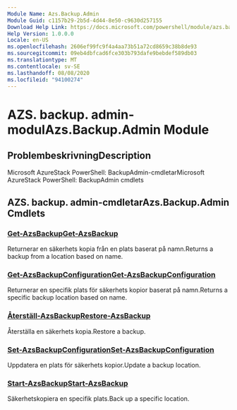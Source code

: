 ```yaml
---
Module Name: Azs.Backup.Admin
Module Guid: c1157b29-2b5d-4d44-8e50-c9630d257155
Download Help Link: https://docs.microsoft.com/powershell/module/azs.backup.admin
Help Version: 1.0.0.0
Locale: en-US
ms.openlocfilehash: 2606ef99fc9f4a4aa73b51a72cd8659c38b8de93
ms.sourcegitcommit: 09eb4dbfcad6fce303b793dafe9bebdef589db03
ms.translationtype: MT
ms.contentlocale: sv-SE
ms.lasthandoff: 08/08/2020
ms.locfileid: "94100274"
---
```

# <span data-ttu-id="9cee4-101">AZS. backup. admin-modul</span><span class="sxs-lookup"><span data-stu-id="9cee4-101">Azs.Backup.Admin Module</span></span>
## <span data-ttu-id="9cee4-102">Problembeskrivning</span><span class="sxs-lookup"><span data-stu-id="9cee4-102">Description</span></span>
<span data-ttu-id="9cee4-103">Microsoft AzureStack PowerShell: BackupAdmin-cmdletar</span><span class="sxs-lookup"><span data-stu-id="9cee4-103">Microsoft AzureStack PowerShell: BackupAdmin cmdlets</span></span>

## <span data-ttu-id="9cee4-104">AZS. backup. admin-cmdletar</span><span class="sxs-lookup"><span data-stu-id="9cee4-104">Azs.Backup.Admin Cmdlets</span></span>
### [<span data-ttu-id="9cee4-105">Get-AzsBackup</span><span class="sxs-lookup"><span data-stu-id="9cee4-105">Get-AzsBackup</span></span>](Get-AzsBackup.md)
<span data-ttu-id="9cee4-106">Returnerar en säkerhets kopia från en plats baserat på namn.</span><span class="sxs-lookup"><span data-stu-id="9cee4-106">Returns a backup from a location based on name.</span></span>

### [<span data-ttu-id="9cee4-107">Get-AzsBackupConfiguration</span><span class="sxs-lookup"><span data-stu-id="9cee4-107">Get-AzsBackupConfiguration</span></span>](Get-AzsBackupConfiguration.md)
<span data-ttu-id="9cee4-108">Returnerar en specifik plats för säkerhets kopior baserat på namn.</span><span class="sxs-lookup"><span data-stu-id="9cee4-108">Returns a specific backup location based on name.</span></span>

### [<span data-ttu-id="9cee4-109">Återställ-AzsBackup</span><span class="sxs-lookup"><span data-stu-id="9cee4-109">Restore-AzsBackup</span></span>](Restore-AzsBackup.md)
<span data-ttu-id="9cee4-110">Återställa en säkerhets kopia.</span><span class="sxs-lookup"><span data-stu-id="9cee4-110">Restore a backup.</span></span>

### [<span data-ttu-id="9cee4-111">Set-AzsBackupConfiguration</span><span class="sxs-lookup"><span data-stu-id="9cee4-111">Set-AzsBackupConfiguration</span></span>](Set-AzsBackupConfiguration.md)
<span data-ttu-id="9cee4-112">Uppdatera en plats för säkerhets kopior.</span><span class="sxs-lookup"><span data-stu-id="9cee4-112">Update a backup location.</span></span>

### [<span data-ttu-id="9cee4-113">Start-AzsBackup</span><span class="sxs-lookup"><span data-stu-id="9cee4-113">Start-AzsBackup</span></span>](Start-AzsBackup.md)
<span data-ttu-id="9cee4-114">Säkerhetskopiera en specifik plats.</span><span class="sxs-lookup"><span data-stu-id="9cee4-114">Back up a specific location.</span></span>

